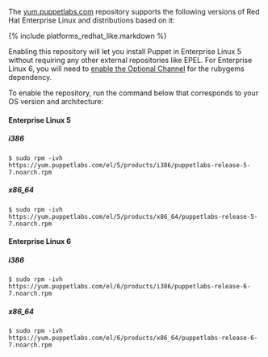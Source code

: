 The [yum.puppetlabs.com](https://yum.puppetlabs.com) repository supports the following versions of Red Hat Enterprise Linux and distributions based on it:

{% include platforms_redhat_like.markdown %}

Enabling this repository will let you install Puppet in Enterprise Linux 5 without requiring any other external repositories like EPEL. For Enterprise Linux 6, you will need to [enable the Optional Channel](https://access.redhat.com/site/documentation/en-US/OpenShift_Enterprise/1/html/Client_Tools_Installation_Guide/Installing_Using_the_Red_Hat_Enterprise_Linux_Optional_Channel.html) for the rubygems dependency.

To enable the repository, run the command below that corresponds to your OS version and architecture:

#### Enterprise Linux 5

##### i386

    $ sudo rpm -ivh https://yum.puppetlabs.com/el/5/products/i386/puppetlabs-release-5-7.noarch.rpm

##### x86_64

    $ sudo rpm -ivh https://yum.puppetlabs.com/el/5/products/x86_64/puppetlabs-release-5-7.noarch.rpm

#### Enterprise Linux 6

##### i386

    $ sudo rpm -ivh https://yum.puppetlabs.com/el/6/products/i386/puppetlabs-release-6-7.noarch.rpm

##### x86_64

    $ sudo rpm -ivh https://yum.puppetlabs.com/el/6/products/x86_64/puppetlabs-release-6-7.noarch.rpm

